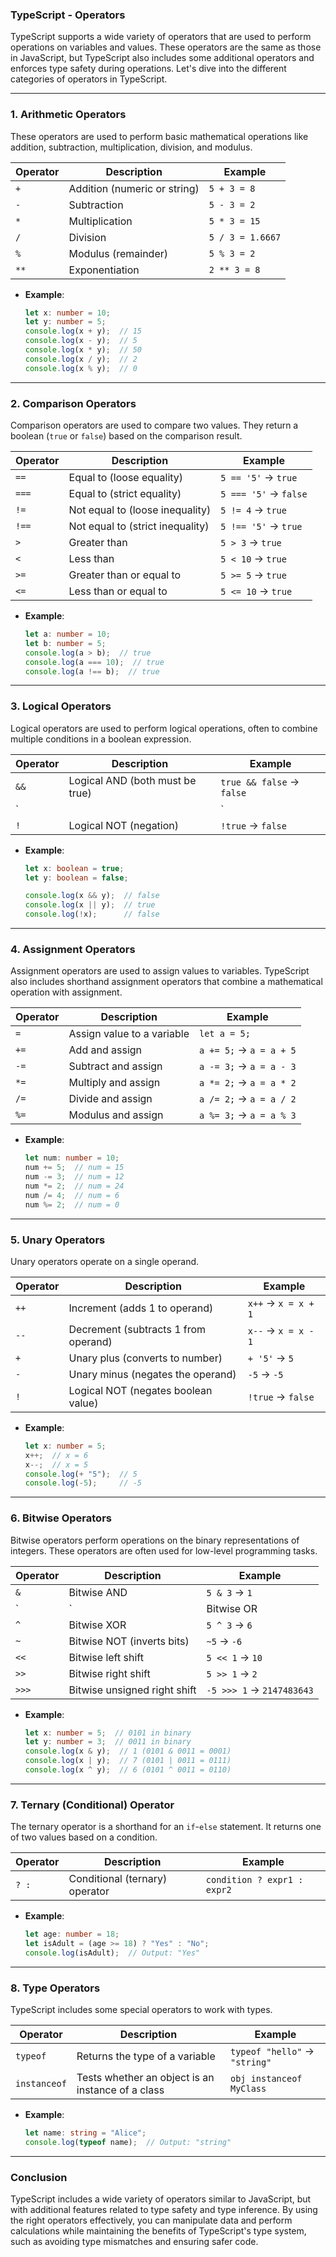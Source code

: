### TypeScript - Operators

TypeScript supports a wide variety of operators that are used to perform operations on variables and values. These operators are the same as those in JavaScript, but TypeScript also includes some additional operators and enforces type safety during operations. Let's dive into the different categories of operators in TypeScript.

---

### 1. **Arithmetic Operators**

These operators are used to perform basic mathematical operations like addition, subtraction, multiplication, division, and modulus.

| Operator | Description                   | Example           |
|----------|-------------------------------|-------------------|
| `+`      | Addition (numeric or string)   | `5 + 3 = 8`       |
| `-`      | Subtraction                    | `5 - 3 = 2`       |
| `*`      | Multiplication                 | `5 * 3 = 15`      |
| `/`      | Division                       | `5 / 3 = 1.6667`  |
| `%`      | Modulus (remainder)            | `5 % 3 = 2`       |
| `**`     | Exponentiation                 | `2 ** 3 = 8`      |

- **Example**:
    ```typescript
    let x: number = 10;
    let y: number = 5;
    console.log(x + y);  // 15
    console.log(x - y);  // 5
    console.log(x * y);  // 50
    console.log(x / y);  // 2
    console.log(x % y);  // 0
    ```

---

### 2. **Comparison Operators**

Comparison operators are used to compare two values. They return a boolean (`true` or `false`) based on the comparison result.

| Operator | Description                         | Example         |
|----------|-------------------------------------|-----------------|
| `==`     | Equal to (loose equality)           | `5 == '5'` → `true`  |
| `===`    | Equal to (strict equality)          | `5 === '5'` → `false` |
| `!=`     | Not equal to (loose inequality)     | `5 != 4` → `true`     |
| `!==`    | Not equal to (strict inequality)    | `5 !== '5'` → `true`  |
| `>`      | Greater than                        | `5 > 3` → `true`      |
| `<`      | Less than                           | `5 < 10` → `true`     |
| `>=`     | Greater than or equal to            | `5 >= 5` → `true`     |
| `<=`     | Less than or equal to               | `5 <= 10` → `true`    |

- **Example**:
    ```typescript
    let a: number = 10;
    let b: number = 5;
    console.log(a > b);  // true
    console.log(a === 10);  // true
    console.log(a !== b);  // true
    ```

---

### 3. **Logical Operators**

Logical operators are used to perform logical operations, often to combine multiple conditions in a boolean expression.

| Operator | Description                             | Example            |
|----------|-----------------------------------------|--------------------|
| `&&`     | Logical AND (both must be true)         | `true && false` → `false` |
| `||`     | Logical OR (at least one must be true)  | `true || false` → `true`  |
| `!`      | Logical NOT (negation)                  | `!true` → `false`  |

- **Example**:
    ```typescript
    let x: boolean = true;
    let y: boolean = false;

    console.log(x && y);  // false
    console.log(x || y);  // true
    console.log(!x);      // false
    ```

---

### 4. **Assignment Operators**

Assignment operators are used to assign values to variables. TypeScript also includes shorthand assignment operators that combine a mathematical operation with assignment.

| Operator | Description                          | Example           |
|----------|--------------------------------------|-------------------|
| `=`      | Assign value to a variable           | `let a = 5;`      |
| `+=`     | Add and assign                       | `a += 5;` → `a = a + 5` |
| `-=`     | Subtract and assign                  | `a -= 3;` → `a = a - 3` |
| `*=`     | Multiply and assign                  | `a *= 2;` → `a = a * 2` |
| `/=`     | Divide and assign                    | `a /= 2;` → `a = a / 2` |
| `%=`     | Modulus and assign                   | `a %= 3;` → `a = a % 3` |

- **Example**:
    ```typescript
    let num: number = 10;
    num += 5;  // num = 15
    num -= 3;  // num = 12
    num *= 2;  // num = 24
    num /= 4;  // num = 6
    num %= 2;  // num = 0
    ```

---

### 5. **Unary Operators**

Unary operators operate on a single operand.

| Operator | Description                         | Example      |
|----------|-------------------------------------|--------------|
| `++`     | Increment (adds 1 to operand)       | `x++` → `x = x + 1` |
| `--`     | Decrement (subtracts 1 from operand)| `x--` → `x = x - 1` |
| `+`      | Unary plus (converts to number)     | `+ '5'` → `5` |
| `-`      | Unary minus (negates the operand)   | `-5` → `-5` |
| `!`      | Logical NOT (negates boolean value) | `!true` → `false` |

- **Example**:
    ```typescript
    let x: number = 5;
    x++;  // x = 6
    x--;  // x = 5
    console.log(+ "5");  // 5
    console.log(-5);     // -5
    ```

---

### 6. **Bitwise Operators**

Bitwise operators perform operations on the binary representations of integers. These operators are often used for low-level programming tasks.

| Operator | Description                        | Example             |
|----------|------------------------------------|---------------------|
| `&`      | Bitwise AND                        | `5 & 3` → `1`       |
| `|`      | Bitwise OR                         | `5 | 3` → `7`       |
| `^`      | Bitwise XOR                        | `5 ^ 3` → `6`       |
| `~`      | Bitwise NOT (inverts bits)         | `~5` → `-6`         |
| `<<`     | Bitwise left shift                 | `5 << 1` → `10`     |
| `>>`     | Bitwise right shift                | `5 >> 1` → `2`      |
| `>>>`    | Bitwise unsigned right shift       | `-5 >>> 1` → `2147483643` |

- **Example**:
    ```typescript
    let x: number = 5;  // 0101 in binary
    let y: number = 3;  // 0011 in binary
    console.log(x & y);  // 1 (0101 & 0011 = 0001)
    console.log(x | y);  // 7 (0101 | 0011 = 0111)
    console.log(x ^ y);  // 6 (0101 ^ 0011 = 0110)
    ```

---

### 7. **Ternary (Conditional) Operator**

The ternary operator is a shorthand for an `if`-`else` statement. It returns one of two values based on a condition.

| Operator | Description                            | Example               |
|----------|----------------------------------------|-----------------------|
| `? :`    | Conditional (ternary) operator         | `condition ? expr1 : expr2` |

- **Example**:
    ```typescript
    let age: number = 18;
    let isAdult = (age >= 18) ? "Yes" : "No";
    console.log(isAdult);  // Output: "Yes"
    ```

---

### 8. **Type Operators**

TypeScript includes some special operators to work with types.

| Operator | Description                        | Example                            |
|----------|------------------------------------|------------------------------------|
| `typeof` | Returns the type of a variable     | `typeof "hello"` → `"string"`      |
| `instanceof` | Tests whether an object is an instance of a class | `obj instanceof MyClass` |

- **Example**:
    ```typescript
    let name: string = "Alice";
    console.log(typeof name);  // Output: "string"
    ```

---

### Conclusion

TypeScript includes a wide variety of operators similar to JavaScript, but with additional features related to type safety and type inference. By using the right operators effectively, you can manipulate data and perform calculations while maintaining the benefits of TypeScript's type system, such as avoiding type mismatches and ensuring safer code.
